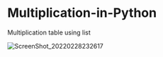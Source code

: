 # Multiplication-in-Python
Multiplication table using list 

![ScreenShot_20220228232617](https://user-images.githubusercontent.com/26310663/156062630-af3e2149-f91e-475a-bdde-b48623dc7b68.png)
